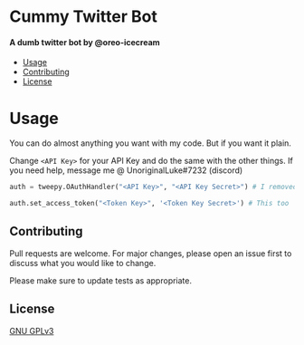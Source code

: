 # Cummy Twitter Bot

#### A dumb twitter bot by @oreo-icecream

* [Usage](#usage)
* [Contributing](#contributing)
* [License](#license)

# Usage
You can do almost anything you want with my code. But if you want it plain. 

Change ```<API Key>``` for your API Key and do the same with the other things. If you need help, message me @ UnoriginalLuke#7232 (discord)


```python
auth = tweepy.OAuthHandler("<API Key>", "<API Key Secret>") # I removed the OAuthHandler thing, because you can tweet stuff using my bot's account using th9s thing

auth.set_access_token("<Token Key>", '<Token Key Secret>') # This too
```


## Contributing
Pull requests are welcome. For major changes, please open an issue first to discuss what you would like to change.

Please make sure to update tests as appropriate.

## License
[GNU GPLv3](https://choosealicense.com/licenses/gpl-3.0/)
